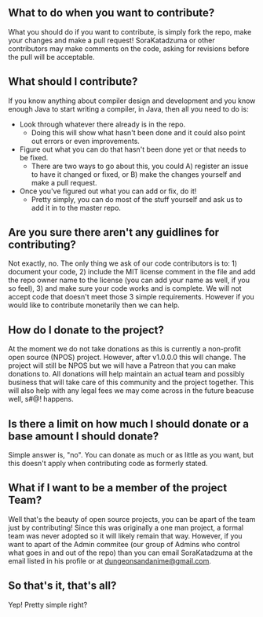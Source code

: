 ## What to do when you want to contribute?
What you should do if you want to contribute, is simply fork the repo, make your changes and make a pull request! SoraKatadzuma or
other contributors may make comments on the code, asking for revisions before the pull will be acceptable.

## What should I contribute?
If you know anything about compiler design and development and you know enough Java to start writing a compiler, in Java, then all you need
to do is:
- Look through whatever there already is in the repo.
  - Doing this will show what hasn't been done and it could also point out errors or even improvements.
- Figure out what you can do that hasn't been done yet or that needs to be fixed.
  - There are two ways to go about this, you could A) register an issue to have it changed or fixed, or B) make the changes yourself and make a pull request.
- Once you've figured out what you can add or fix, do it!
  - Pretty simply, you can do most of the stuff yourself and ask us to add it in to the master repo.
  
## Are you sure there aren't any guidlines for contributing?
Not exactly, no. The only thing we ask of our code contributors is to: 1) document your code, 2) include the MIT license comment in the file
and add the repo owner name to the license (you can add your name as well, if you so feel), 3) and make sure your code works and is complete.
We will not accept code that doesn't meet those 3 simple requirements. However if you would like to contribute monetarily then we can help.

## How do I donate to the project?
At the moment we do not take donations as this is currently a non-profit open source (NPOS) project. However, after v1.0.0.0 this will change.
The project will still be NPOS but we will have a Patreon that you can make donations to. All donations will help maintain an actual team
and possibly business that will take care of this community and the project together. This will also help with any legal fees we may come
across in the future beacuse well, s#@! happens.

## Is there a limit on how much I should donate or a base amount I should donate?
Simple answer is, "no". You can donate as much or as little as you want, but this doesn't apply when contributing code as formerly stated.

## What if I want to be a member of the project Team?
Well that's the beauty of open source projects, you can be apart of the team just by contributing! Since this was originally a one man project,
a formal team was never adopted so it will likely remain that way. However, if you want to apart of the Admin commitee (our group of Admins who
control what goes in and out of the repo) than you can email SoraKatadzuma at the email listed in his profile or at dungeonsandanime@gmail.com.

## So that's it, that's all?
Yep! Pretty simple right?
